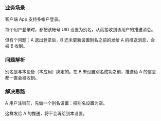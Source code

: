### 业务场景
客户端 App 支持多帐户登录。

每个用户登录时，都把该帐号 UID 设置为别名，从而接收到该用户的推送消息。

但有个问题：A 退出登录后，B 还未更新设置别名之前的发给 A 的推送消息，会被 B 收到。

### 问题解析
别名是与本设备（本应用）绑定的。在 B 未设置别名成功之前，推送给 A 的信息都一直会被收到。

### 解决思路
A 用户注销前，先做一个别名设置：把别名设置为空。

这样发给 A 的推送，将不会再给到本设置。